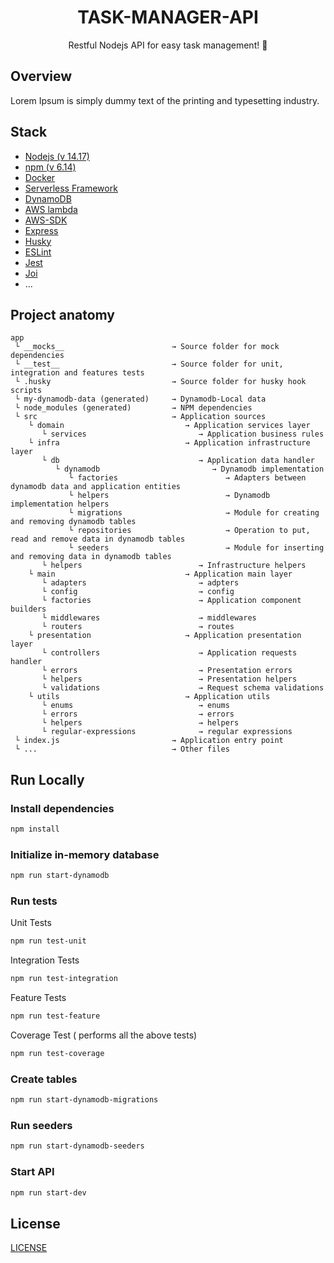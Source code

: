 <h1 align="center">TASK-MANAGER-API</h1>


<p align="center"> Restful Nodejs API for easy task management! 🚀</p>





## Overview



Lorem Ipsum is simply dummy text of the printing and typesetting industry.




## Stack



 - [Nodejs (v 14.17)](https://nodejs.org/en/)
 - [npm (v 6.14)](https://www.npmjs.com/)
 - [Docker](https://www.docker.com/)
 - [Serverless Framework](https://www.serverless.com/)
 - [DynamoDB](https://aws.amazon.com/dynamodb)
 - [AWS lambda](https://aws.amazon.com/lambda)
 - [AWS-SDK](https://www.npmjs.com/package/aws-sdk)
 - [Express](https://www.npmjs.com/package/express)
 - [Husky](https://www.npmjs.com/package/husky)
 - [ESLint](https://www.npmjs.com/package/eslint)
 - [Jest](https://www.npmjs.com/package/jest)
 - [Joi](https://www.npmjs.com/package/jest)
 - ...




## Project anatomy



```
app
 └ __mocks__                        → Source folder for mock dependencies 
 └ __test__                         → Source folder for unit, integration and features tests
 └ .husky                           → Source folder for husky hook scripts
 └ my-dynamodb-data (generated)     → Dynamodb-Local data
 └ node_modules (generated)         → NPM dependencies
 └ src                              → Application sources 
    └ domain                           → Application services layer
       └ services                         → Application business rules 
    └ infra                            → Application infrastructure layer
       └ db                               → Application data handler
          └ dynamodb                         → Dynamodb implementation
             └ factories                        → Adapters between dynamodb data and application entities
             └ helpers                          → Dynamodb implementation helpers
             └ migrations                       → Module for creating and removing dynamodb tables
             └ repositories                     → Operation to put, read and remove data in dynamodb tables
             └ seeders                          → Module for inserting and removing data in dynamodb tables
       └ helpers                          → Infrastructure helpers
    └ main                             → Application main layer
       └ adapters                         → adpters
       └ config                           → config
       └ factories                        → Application component builders
       └ middlewares                      → middlewares
       └ routers                          → routes
    └ presentation                     → Application presentation layer
       └ controllers                      → Application requests handler
       └ errors                           → Presentation errors
       └ helpers                          → Presentation helpers
       └ validations                      → Request schema validations
    └ utils                            → Application utils
       └ enums                            → enums
       └ errors                           → errors
       └ helpers                          → helpers
       └ regular-expressions              → regular expressions
 └ index.js                         → Application entry point
 └ ...                              → Other files
 ```




## Run Locally




### Install dependencies


```bash
npm install
```



### Initialize in-memory database


```bash
npm run start-dynamodb
```



### Run tests



Unit Tests




```bash
npm run test-unit
```




Integration Tests



```bash
npm run test-integration
```



Feature Tests



```bash
npm run test-feature
```



Coverage Test ( performs all the above tests)




```bash
npm run test-coverage
```



### Create tables



```bash
npm run start-dynamodb-migrations
```




### Run seeders





```bash
npm run start-dynamodb-seeders
```




### Start API

 

```bash
npm run start-dev
```


## License



[LICENSE](/LICENSE)
